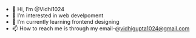 - 👋 Hi, I’m @Vidhi1024
- 👀 I’m interested in web develpoment
- 🌱 I’m currently learning frontend designing
- 📫 How to reach me is through my email-@vidhigupta1024@gmail.com

<!---
Vidhi1024/Vidhi1024 is a ✨ special ✨ repository because its `README.md` (this file) appears on your GitHub profile.
You can click the Preview link to take a look at your changes.
--->
